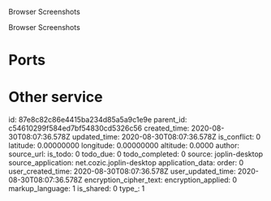 Browser Screenshots

Browser Screenshots

# Ports




# Other service



id: 87e8c82c86e4415ba234d85a5a9c1e9e
parent_id: c54610299f584ed7bf54830cd5326c56
created_time: 2020-08-30T08:07:36.578Z
updated_time: 2020-08-30T08:07:36.578Z
is_conflict: 0
latitude: 0.00000000
longitude: 0.00000000
altitude: 0.0000
author: 
source_url: 
is_todo: 0
todo_due: 0
todo_completed: 0
source: joplin-desktop
source_application: net.cozic.joplin-desktop
application_data: 
order: 0
user_created_time: 2020-08-30T08:07:36.578Z
user_updated_time: 2020-08-30T08:07:36.578Z
encryption_cipher_text: 
encryption_applied: 0
markup_language: 1
is_shared: 0
type_: 1
